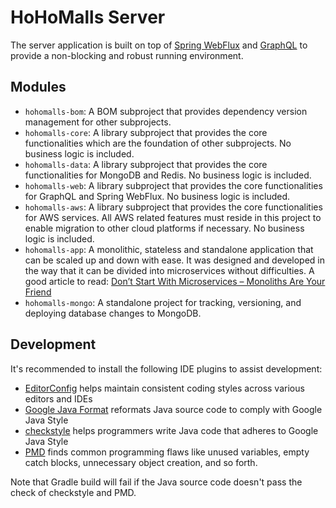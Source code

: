 # HoHoMalls Server

The server application is built on top
of [Spring WebFlux](https://docs.spring.io/spring-framework/docs/current/reference/html/web-reactive.html)
and [GraphQL](https://graphql.org/) to provide a non-blocking and robust running environment.

## Modules

- `hohomalls-bom`: A BOM subproject that provides dependency version management for other subprojects.
- `hohomalls-core`: A library subproject that provides the core functionalities which are the foundation of other
  subprojects. No business logic is included.
- `hohomalls-data`: A library subproject that provides the core functionalities for MongoDB and Redis. No business logic
  is included.
- `hohomalls-web`: A library subproject that provides the core functionalities for GraphQL and Spring WebFlux. No
  business logic is included.
- `hohomalls-aws`: A library subproject that provides the core functionalities for AWS services. All AWS related
  features must reside in this project to enable migration to other cloud platforms if necessary. No business logic is
  included.
- `hohomalls-app`: A monolithic, stateless and standalone application that can be scaled up and down with ease. It was
  designed and developed in the way that it can be divided into microservices without difficulties. A good article to
  read: [Don’t Start With Microservices – Monoliths Are Your Friend](https://arnoldgalovics.com/microservices-in-production/)
- `hohomalls-mongo`: A standalone project for tracking, versioning, and deploying database changes to MongoDB.

## Development

It's recommended to install the following IDE plugins to assist development:

- [EditorConfig](https://editorconfig.org/#download) helps maintain consistent coding styles across various editors and
  IDEs
- [Google Java Format](https://github.com/google/google-java-format) reformats Java source code to comply with Google
  Java Style
- [checkstyle](https://checkstyle.sourceforge.io/index.html) helps programmers write Java code that adheres to Google
  Java Style
- [PMD](https://pmd.github.io/#plugins) finds common programming flaws like unused variables, empty catch blocks,
  unnecessary object creation, and so forth.

Note that Gradle build will fail if the Java source code doesn't pass the check of checkstyle and PMD.
